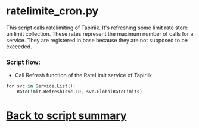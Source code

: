 # ratelimite_cron.py

This script calls ratelimiting of Tapiriik.
It's refreshing some limit rate store un limit collection.
These rates represent the maximum number of calls for a service. They are registered in base because they are not supposed to be exceeded.

### Script flow: 
- Call Refresh function of the RateLimit service of Tapiriik
```python
for svc in Service.List():
	RateLimit.Refresh(svc.ID, svc.GlobalRateLimits)
``` 
# [Back to script summary](000-script-summary.md)

